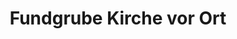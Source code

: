 ---
title: "Fundgrube Kirche vor Ort"
url: /murrhardt/fundgrube-kirche-vor-ort/
shop: Gebrauchtwaren
---